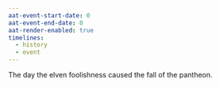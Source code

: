 ```yaml
---
aat-event-start-date: 0
aat-event-end-date: 0
aat-render-enabled: true
timelines:
  - history
  - event
---
```

The day the elven foolishness caused the fall of the pantheon.
